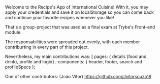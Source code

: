 Welcome to the Recipe's App of International Cuisine!
  With it, you may apply your credentials and save it on localStorage so you can come back and continue your favorite recipes whenever you like!


That's a group-project that was used as a final exam at Trybe's Front-end module.

The responsabilities were spreaded out evenly, with each member contriburting in every part of this project.

Nevertheless, my main contributions was: [ pages: { details (food and drink), profile and login} ; components: { header, footer, search and profileSpecs };

One of other contributors: (João Vitor) https://github.com/Jvitorsouza18



